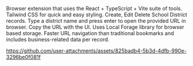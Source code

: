Browser extension that uses the React + TypeScript + Vite suite of tools. Tailwind CSS for quick and easy styling. Create, Edit Delete School District records. Type a district name and press enter to open the provided URL in browser. Copy the URL with the UI. 
Uses Local Forage library for browser based storage. 
Faster URL navigation than traditional bookmarks and includes business-related data per record.

https://github.com/user-attachments/assets/825badb4-5b3d-4dfb-990e-3296be0f081f

